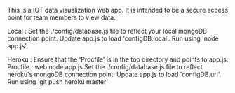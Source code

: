 This is a IOT data visualization web app. It is intended to be a secure access point for team members to view data. 

Local : 
  Set the ./config/database.js file to reflect your local mongoDB connection point.
  Update app.js to load 'configDB.local'.
  Run using 'node app.js'.

Heroku :
  Ensure that the 'Procfile' is in the top directory and points to app.js:
    Procfile : web node app.js
  Set the ./config/database.js file to reflect heroku's mongoDB connection point.
  Update app.js to load 'configDB.url'.
  Run using 'git push heroku master'
